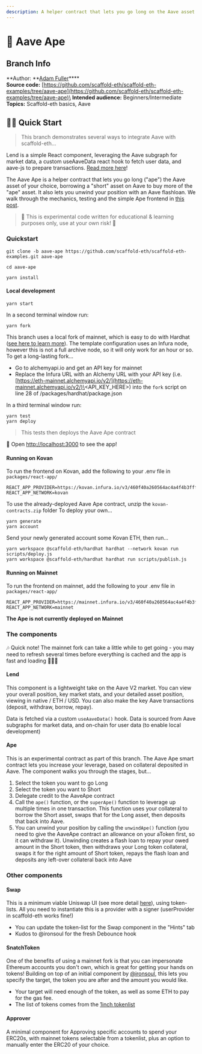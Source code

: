 ```yaml
---
description: A helper contract that lets you go long on the Aave asset of your choice.
---
```


# 🦍 Aave Ape

## Branch Info

**Author: **[Adam Fuller](https://github.com/azf20)****\
**Source code:** [https://github.com/scaffold-eth/scaffold-eth-examples/tree/aave-ape](https://github.com/scaffold-eth/scaffold-eth-examples/tree/aave-ape)\
**Intended audience:** Beginners/Intermediate\
**Topics:** Scaffold-eth basics, Aave

## 🏃‍♀️ Quick Start

> This branch demonstrates several ways to integrate Aave with scaffold-eth...

Lend is a simple React component, leveraging the Aave subgraph for market data, a custom useAaveData react hook to fetch user data, and aave-js to prepare transactions. [Read more here](https://medium.com/@azfuller20/lend-with-aave-v2-draft-20bacceedade)!

The Aave Ape is a helper contract that lets you go long ("ape") the Aave asset of your choice, borrowing a "short" asset on Aave to buy more of the "ape" asset. It also lets you unwind your position with an Aave flashloan. We walk through the mechanics, testing and the simple Ape frontend in [this post](https://medium.com/@azfuller20/aave-ape-with-%EF%B8%8F-scaffold-eth-draft-c687874c079e).

> 🚨 This is experimental code written for educational & learning purposes only, use at your own risk! 🚨

### Quickstart

```
git clone -b aave-ape https://github.com/scaffold-eth/scaffold-eth-examples.git aave-ape

cd aave-ape
```

```
yarn install
```

#### Local development

```
yarn start
```

In a second terminal window run:

```
yarn fork
```

This branch uses a local fork of mainnet, which is easy to do with Hardhat ([see here to learn more](https://hardhat.org/guides/mainnet-forking.html)). The template configuration uses an Infura node, however this is not a full archive node, so it will only work for an hour or so. To get a long-lasting fork...

* Go to alchemyapi.io and get an API key for mainnet
* Replace the Infura URL with an Alchemy URL with your API key (i.e. [https://eth-mainnet.alchemyapi.io/v2/](https://eth-mainnet.alchemyapi.io/v2/)\<API\_KEY\_HERE>) into the `fork` script on line 28 of /packages/hardhat/package.json

In a third terminal window run:

```
yarn test
yarn deploy
```

> This tests then deploys the Aave Ape contract

📱 Open [http://localhost:3000](http://localhost:3000) to see the app!

#### Running on Kovan

To run the frontend on Kovan, add the following to your .env file in `packages/react-app/`

```
REACT_APP_PROVIDER=https://kovan.infura.io/v3/460f40a260564ac4a4f4b3fffb032dad
REACT_APP_NETWORK=kovan
```

To use the already-deployed Aave Ape contract, unzip the `kovan-contracts.zip` folder To deploy your own...

```
yarn generate
yarn account
```

Send your newly generated account some Kovan ETH, then run...

```
yarn workspace @scaffold-eth/hardhat hardhat --network kovan run scripts/deploy.js
yarn workspace @scaffold-eth/hardhat hardhat run scripts/publish.js
```

#### Running on Mainnet

To run the frontend on mainnet, add the following to your .env file in `packages/react-app/`

```
REACT_APP_PROVIDER=https://mainnet.infura.io/v3/460f40a260564ac4a4f4b3fffb032dad
REACT_APP_NETWORK=mainnet
```

**The Ape is not currently deployed on Mainnet**

### The components

🎶 Quick note! The mainnet fork can take a little while to get going - you may need to refresh several times before everything is cached and the app is fast and loading 💨💨💨

#### Lend

This component is a lightweight take on the Aave V2 market. You can view your overall position, key market stats, and your detailed asset position, viewing in native / ETH / USD. You can also make the key Aave transactions (deposit, withdraw, borrow, repay).

Data is fetched via a custom `useAaveData()` hook. Data is sourced from Aave subgraphs for market data, and on-chain for user data (to enable local development)

#### Ape

This is an experimental contract as part of this branch. The Aave Ape smart contract lets you increase your leverage, based on collateral deposited in Aave. The component walks you through the stages, but...

1. Select the token you want to go Long
2. Select the token you want to Short
3. Delegate credit to the AaveApe contract
4. Call the `ape()` function, or the `superApe()` function to leverage up multiple times in one transaction. This function uses your collateral to borrow the Short asset, swaps that for the Long asset, then deposits that back into Aave.
5. You can unwind your position by calling the `unwindApe()` function (you need to give the AaveApe contract an allowance on your aToken first, so it can withdraw it). Unwinding creates a flash loan to repay your owed amount in the Short token, then withdraws your Long token collateral, swaps it for the right amount of Short token, repays the flash loan and deposits any left-over collateral back into Aave

### Other components

#### Swap

This is a minimum viable Uniswap UI (see more detail [here](https://azfuller20.medium.com/swap-with-uniswap-wip-f15923349b3d)), using token-lists. All you need to instantiate this is a provider with a signer (userProvider in scaffold-eth works fine!)

* You can update the token-list for the Swap component in the "Hints" tab
* Kudos to @ironsoul for the fresh Debounce hook

#### SnatchToken

One of the benefits of using a mainnet fork is that you can impersonate Ethereum accounts you don't own, which is great for getting your hands on tokens! Building on top of an initial component by [@ironsoul](https://twitter.com/ironsoul0), this lets you specify the target, the token you are after and the amount you would like.

* Your target will need enough of the token, as well as some ETH to pay for the gas fee.
* The list of tokens comes from the [1inch tokenlist](https://tokenlists.org/token-list?url=tokens.1inch.eth)

#### Approver

A minimal component for Approving specific accounts to spend your ERC20s, with mainnet tokens selectable from a tokenlist, plus an option to manually enter the ERC20 of your choice.
